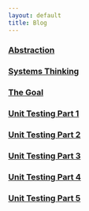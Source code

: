 ```yaml
---
layout: default
title: Blog
---
```

### [Abstraction](\blog\abstraction)
### [Systems Thinking](\blog\systems-thinking)
### [The Goal](\blog\the-goal)
### [Unit Testing Part 1](\blog\unit-testing-1)
### [Unit Testing Part 2](\blog\unit-testing-2)
### [Unit Testing Part 3](\blog\unit-testing-3)
### [Unit Testing Part 4](\blog\unit-testing-4)
### [Unit Testing Part 5](\blog\unit-testing-5)